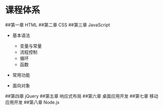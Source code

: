 # 课程体系

##第一章 HTML
##第二章 CSS
##第三章 JavaScript
* 基本语法
	* 变量与常量
	* 流程控制
	* 循环
	* 函数

* 常用功能
* 面向对象


##第四章 jQuery
##第五章 响应式布局
##第六章 桌面应用开发
##第七章 移动应用开发
##第八章 Node.js

